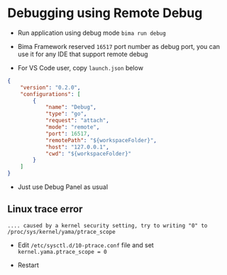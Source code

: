 # Debugging using Remote Debug

- Run application using debug mode `bima run debug`

- Bima Framework reserved `16517` port number as debug port, you can use it for any IDE that support remote debug

- For VS Code user, copy `launch.json` below

```json
{
    "version": "0.2.0",
    "configurations": [
        {
            "name": "Debug",
            "type": "go",
            "request": "attach",
            "mode": "remote",
            "port": 16517,
            "remotePath": "${workspaceFolder}",
            "host": "127.0.0.1",
            "cwd": "${workspaceFolder}"
        }
    ]
}

```

- Just use Debug Panel as usual

##  Linux trace error

`.... caused by a kernel security setting, try to writing "0" to /proc/sys/kernel/yama/ptrace_scope`

- Edit `/etc/sysctl.d/10-ptrace.conf` file and set `kernel.yama.ptrace_scope = 0`

- Restart
